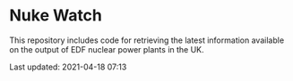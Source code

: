 # Nuke Watch

This repository includes code for retrieving the latest information available on the output of EDF nuclear power plants in the UK.

Last updated: 2021-04-18 07:13